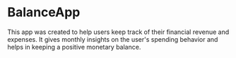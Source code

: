 # BalanceApp
This app was created to help users keep track of their financial revenue and expenses. It gives monthly insights on the user's spending behavior and helps in keeping a positive monetary balance.
